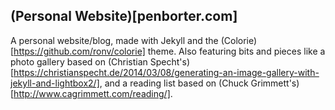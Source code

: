 ## (Personal Website)[penborter.com]

A personal website/blog, made with Jekyll and the (Colorie)[https://github.com/ronv/colorie] theme.
Also featuring bits and pieces like a photo gallery based on (Christian Specht's)[https://christianspecht.de/2014/03/08/generating-an-image-gallery-with-jekyll-and-lightbox2/], and a reading list based on (Chuck Grimmett's)[http://www.cagrimmett.com/reading/].
